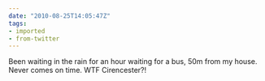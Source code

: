 ```yaml
---
date: "2010-08-25T14:05:47Z"
tags:
- imported
- from-twitter
---
```

Been waiting in the rain for an hour waiting for a bus, 50m from my house. Never comes on time. WTF Cirencester?!
